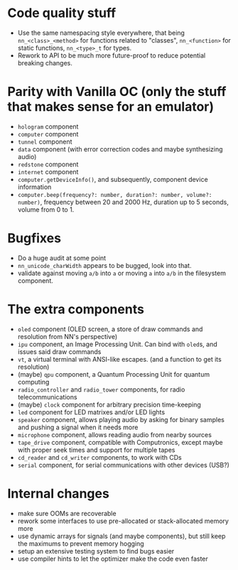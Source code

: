 # Code quality stuff

- Use the same namespacing style everywhere, that being
`nn_<class>_<method>` for functions related to "classes",
`nn_<function>` for static functions,
`nn_<type>_t` for types.
- Rework to API to be much more future-proof to reduce potential breaking changes.

# Parity with Vanilla OC (only the stuff that makes sense for an emulator)

- `hologram` component
- `computer` component
- `tunnel` component
- `data` component (with error correction codes and maybe synthesizing audio)
- `redstone` component
- `internet` component
- `computer.getDeviceInfo()`, and subsequently, component device information
- `computer.beep(frequency?: number, duration?: number, volume?: number)`, frequency between 20 and 2000 Hz, duration up to 5 seconds, volume from 0 to 1.

# Bugfixes

- Do a huge audit at some point
- `nn_unicode_charWidth` appears to be bugged, look into that.
- validate against moving `a/b` into `a` or moving `a` into `a/b` in the filesystem component.

# The extra components

- `oled` component (OLED screen, a store of draw commands and resolution from NN's perspective)
- `ipu` component, an Image Processing Unit. Can bind with `oled`s, and issues said draw commands
- `vt`, a virtual terminal with ANSI-like escapes. (and a function to get its resolution)
- (maybe) `qpu` component, a Quantum Processing Unit for quantum computing
- `radio_controller` and `radio_tower` components, for radio telecommunications
- (maybe) `clock` component for arbitrary precision time-keeping
- `led` component for LED matrixes and/or LED lights
- `speaker` component, allows playing audio by asking for binary samples and pushing a signal when it needs more
- `microphone` component, allows reading audio from nearby sources
- `tape_drive` component, compatible with Computronics, except maybe with proper seek times and support for multiple tapes
- `cd_reader` and `cd_writer` components, to work with CDs
- `serial` component, for serial communications with other devices (USB?)

# Internal changes

- make sure OOMs are recoverable
- rework some interfaces to use pre-allocated or stack-allocated memory more
- use dynamic arrays for signals (and maybe components), but still keep the maximums to prevent memory hogging
- setup an extensive testing system to find bugs easier
- use compiler hints to let the optimizer make the code even faster
